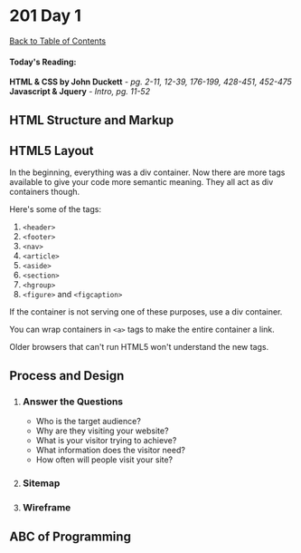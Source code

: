 # 201 Day 1
[Back to Table of Contents](../reading-notes.md)<br/>

#### Today's Reading:<br/>
**HTML & CSS by John Duckett** - *pg. 2-11, 12-39, 176-199, 428-451, 452-475*<br/>
**Javascript & Jquery** - *Intro, pg. 11-52*

## HTML Structure and Markup

## HTML5 Layout

In the beginning, everything was a div container. Now there are more tags available to give your code more semantic meaning. They all act as div containers though.

Here's some of the tags:
1. `<header>`
2. `<footer>`
3. `<nav>`
4. `<article>`
5. `<aside>`
6. `<section>`
7. `<hgroup>`
8. `<figure>` and `<figcaption>`

If the container is not serving one of these purposes, use a div container.

You can wrap containers in `<a>` tags to make the entire container a link.

Older browsers that can't run HTML5 won't understand the new tags.

## Process and Design

1. ### Answer the Questions
    - Who is the target audience?
    - Why are they visiting your website?
    - What is your visitor trying to achieve?
    - What information does the visitor need?
    - How often will people visit your site?
2. ### Sitemap
3. ### Wireframe


## ABC of Programming